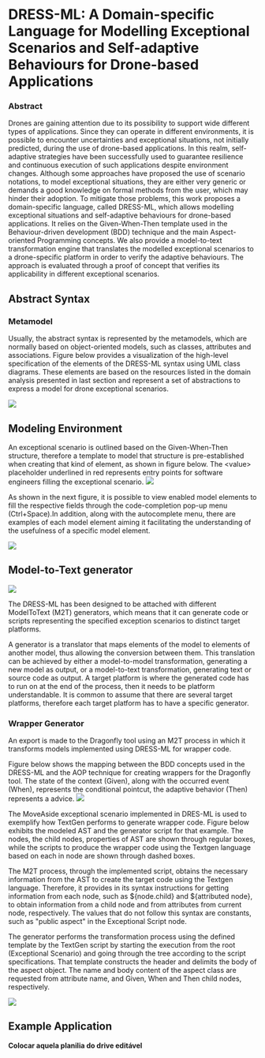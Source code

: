 # DRESS-ML: A Domain-specific Language for Modelling Exceptional Scenarios and Self-adaptive Behaviours for Drone-based Applications

### Abstract
Drones are gaining attention due to its possibility to support wide different types of applications. Since they can operate in different environments, it is possible to encounter uncertainties and exceptional situations, not initially predicted, during the use of drone-based applications. In this realm, self-adaptive strategies have been successfully used to guarantee resilience and continuous execution of such applications despite environment changes. Although some approaches have proposed the use of scenario notations, to model exceptional situations, they are either very generic or demands a good knowledge on formal methods from the user, which may hinder their adoption. To mitigate those problems, this work proposes a domain-specific language, called DRESS-ML, which allows modelling exceptional situations and self-adaptive behaviours for drone-based applications. It relies on the Given-When-Then template used in the Behaviour-driven development (BDD) technique and the main Aspect-oriented Programming concepts. We also provide a model-to-text transformation engine that translates the modelled exceptional scenarios to a drone-specific platform in order to verify the adaptive behaviours. The approach is evaluated through a proof of concept that verifies its applicability in different exceptional scenarios.

## Abstract Syntax
### Metamodel

Usually, the abstract syntax is represented by the metamodels, which are normally based on object-oriented models, such as classes, attributes and associations. Figure below provides a visualization of the high-level specification of the elements of the DRESS-ML syntax using UML class diagrams. These elements are based on the resources listed in the domain analysis presented in last section and represent a set of abstractions to express a model for drone exceptional scenarios.

![](https://i.imgur.com/HFkDMEy.png)

## Modeling Environment

An exceptional scenario is outlined based on the Given-When-Then structure, therefore a template to model that structure is pre-established when creating that kind of element, as shown in figure below. The $<$value$>$ placeholder underlined in red represents entry points for software engineers filling the exceptional scenario.
![](https://i.imgur.com/X86Fdbv.png)

As shown in the next figure, it is possible to view enabled model elements to fill the respective fields through the code-completion pop-up menu (Ctrl+Space).In addition, along with the autocomplete menu, there are examples of each model element aiming it facilitating the understanding of the usefulness of a specific model element.

![](https://i.imgur.com/CvYjK0a.png)

<!-- ![](https://i.imgur.com/CUg031r.png) -->

## Model-to-Text generator
![](https://i.imgur.com/1PSMkdk.png)

The DRESS-ML has been designed to be attached with different ModelToText (M2T) generators, which means that it can generate code or scripts representing the specified exception scenarios to distinct target platforms.

A generator is a translator that maps elements of the model to elements of another model, thus allowing the conversion between them. This translation can be achieved by either a model-to-model transformation, generating a new model as output, or a model-to-text transformation, generating text or source code as output. A target platform is where the generated code has to run on at the end of the process, then it needs to be platform understandable. It is common to assume that there are several target platforms, therefore each target platform has to have a specific generator.

### Wrapper Generator
An export is made to the Dragonfly tool using an M2T process in which it transforms models implemented using DRESS-ML for wrapper code.

Figure below shows the mapping between the BDD concepts used in the DRESS-ML and the AOP technique for creating wrappers for the Dragonfly tool. The state of the context (Given), along with the occurred event (When), represents the conditional pointcut, the adaptive behavior (Then) represents a advice.
![](https://i.imgur.com/N1amdLg.png)

The MoveAside exceptional scenario implemented in DRES-ML is used to exemplify how TextGen performs to generate wrapper code. Figure below exhibits the modeled AST and the generator script for that example. The nodes, the child nodes, properties of AST are shown through regular boxes, while the scripts to produce the wrapper code using the Textgen language based on each in node are shown through dashed boxes.

The M2T process, through the implemented script, obtains the necessary information from the AST to create the target code using the Textgen language. Therefore, it provides in its syntax instructions for getting information from each node, such as ${node.child} and ${attributed node}, to obtain information from a child node and from attributes from current node, respectively. The values that do not follow this syntax are constants, such as "public aspect" in the Exceptional Script node.

The generator performs the transformation process using the defined template by the TextGen script by starting the execution from the root (Exceptional Scenario) and going through the tree according to the script specifications. That template constructs the header and delimits the body of the aspect object. The name and body content of the aspect class are requested from attribute name, and Given, When and Then child nodes, respectively.

![](https://i.imgur.com/SxX6CwA.png)

## Example Application


**Colocar aquela planilia do drive editável**
